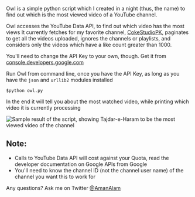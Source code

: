 Owl is a simple python script which I created in a night (thus, the name) to find out which is the most viewed video of a YouTube channel.

Owl accesses the YouTube Data API, to find out which video has the most views
It currently fetches for my favorite channel, [CokeStudioPK](https://www.youtube.com/user/CokeStudioPk), paginates to get all the videos uploaded, ignores the channels or playlists, and considers only the videos which have a like count greater than 1000.

You'll need to change the API Key to your own, though. Get it from [console.developers.google.com](https://console.developers.google.com/)

Run Owl from command line, once you have the API Key, as long as you have the `json` and `urllib2` modules installed

`$python owl.py`

In the end it will tell you about the most watched video, while printing which video it is currently processing

![Sample result of the script, showing Tajdar-e-Haram to be the most viewed video of the channel](http://i.imgur.com/QOPciSG.png)

Note:
-----
 - Calls to YouTube Data API will cost against your Quota, read the developer documentation on Google APIs from Google
 - You'll need to know the channel ID (not the channel user name) of the channel you want this to work for
 
Any questions? Ask me on Twitter [@AmanAlam](https://www.twitter.com/AmanAlam)
